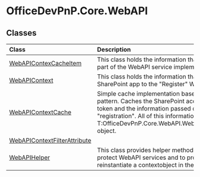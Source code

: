 # OfficeDevPnP.Core.WebAPI
## Classes
|**Class**|**Description**|
|:-----|:-----|
|[WebAPIContexCacheItem](OfficeDevPnP.Core.WebAPI.WebAPIContexCacheItem.md)|This class holds the information that's being cached as part of the WebAPI service implementation|
|[WebAPIContext](OfficeDevPnP.Core.WebAPI.WebAPIContext.md)|This class holds the information that's passed from the SharePoint app to the "Register" WebAPI service call|
|[WebAPIContextCache](OfficeDevPnP.Core.WebAPI.WebAPIContextCache.md)| Simple cache implementation based on the singleton pattern. Caches the SharePoint access token, refresh token and the information passed during service "registration". All of this information is wrapped in a T:OfficeDevPnP.Core.WebAPI.WebAPIContexCacheItem object. |
|[WebAPIContextFilterAttribute](OfficeDevPnP.Core.WebAPI.WebAPIContextFilterAttribute.md)||
|[WebAPIHelper](OfficeDevPnP.Core.WebAPI.WebAPIHelper.md)|This class provides helper methods that can be used to protect WebAPI services and to provide a way to reinstantiate a contextobject in the service call.|
